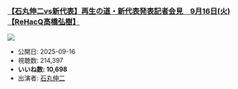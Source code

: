### [【石丸伸二vs新代表】再生の道・新代表発表記者会見　9月16日(火)【ReHacQ高橋弘樹】](https://www.youtube.com/watch?v=8Fa8H3xk5-U)
[![](https://img.youtube.com/vi/8Fa8H3xk5-U/sddefault.jpg)](https://www.youtube.com/watch?v=8Fa8H3xk5-U)
-   公開日: 2025-09-16
-   視聴数: 214,397
-   **いいね数: 10,698**
-   出演者: [石丸伸二](/rehacq_fan/people/石丸伸二 "wikilink")
